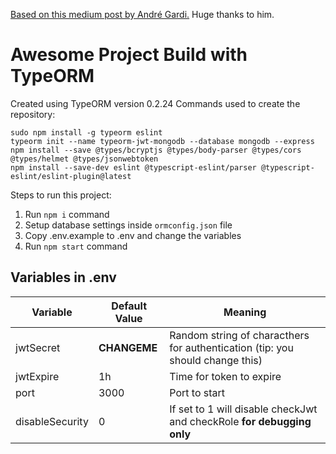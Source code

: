 [Based on this medium post by André Gardi.](https://medium.com/javascript-in-plain-english/creating-a-rest-api-with-jwt-authentication-and-role-based-authorization-using-typescript-fbfa3cab22a4) Huge thanks to him.

# Awesome Project Build with TypeORM

Created using TypeORM version 0.2.24
Commands used to create the repository:

```
sudo npm install -g typeorm eslint
typeorm init --name typeorm-jwt-mongodb --database mongodb --express
npm install --save @types/bcryptjs @types/body-parser @types/cors @types/helmet @types/jsonwebtoken
npm install --save-dev eslint @typescript-eslint/parser @typescript-eslint/eslint-plugin@latest
```

Steps to run this project:

1. Run `npm i` command
2. Setup database settings inside `ormconfig.json` file
3. Copy .env.example to .env and change the variables
4. Run `npm start` command

## Variables in .env

| Variable        | Default Value | Meaning                                                                       |
| --------------- | ------------- | ----------------------------------------------------------------------------- |
| jwtSecret       | **CHANGEME**  | Random string of characthers for authentication (tip: you should change this) |
| jwtExpire       | 1h            | Time for token to expire                                                      |
| port            | 3000          | Port to start                                                                 |
| disableSecurity | 0             | If set to 1 will disable checkJwt and checkRole **for debugging only**        |
